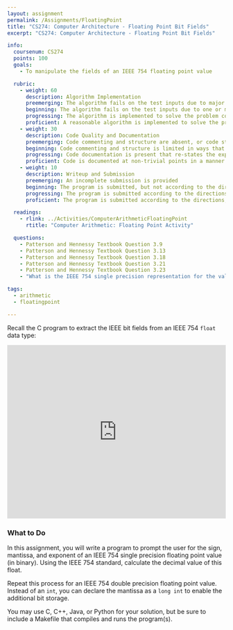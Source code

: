 ```yaml
---
layout: assignment
permalink: /Assignments/FloatingPoint
title: "CS274: Computer Architecture - Floating Point Bit Fields"
excerpt: "CS274: Computer Architecture - Floating Point Bit Fields"

info:
  coursenum: CS274
  points: 100
  goals:
    - To manipulate the fields of an IEEE 754 floating point value

  rubric:
    - weight: 60
      description: Algorithm Implementation
      preemerging: The algorithm fails on the test inputs due to major issues, or the program fails to compile and/or run
      beginning: The algorithm fails on the test inputs due to one or more minor issues
      progressing: The algorithm is implemented to solve the problem correctly according to given test inputs, but would fail if executed in a general case due to a minor issue or omission in the algorithm design or implementation, including a Makefile
      proficient: A reasonable algorithm is implemented to solve the problem which correctly solves the problem according to the given test inputs, and would be reasonably expected to solve the problem in the general case
    - weight: 30
      description: Code Quality and Documentation
      preemerging: Code commenting and structure are absent, or code structure departs significantly from best practice, and/or the code departs significantly from the style guide
      beginning: Code commenting and structure is limited in ways that reduce the readability of the program, and/or there are minor departures from the style guide
      progressing: Code documentation is present that re-states the explicit code definitions, and/or code is written that mostly adheres to the style guide
      proficient: Code is documented at non-trivial points in a manner that enhances the readability of the program, and code is written according to the style guide
    - weight: 10
      description: Writeup and Submission
      preemerging: An incomplete submission is provided
      beginning: The program is submitted, but not according to the directions in one or more ways (for example, because it is lacking a readme writeup)
      progressing: The program is submitted according to the directions with a minor omission or correction needed, and with at least superficial responses to the bolded questions throughout
      proficient: The program is submitted according to the directions, including a readme writeup describing the solution, and thoughtful answers to the bolded or textbook questions throughout

  readings:
    - rlink: ../Activities/ComputerArithmeticFloatingPoint
      rtitle: "Computer Arithmetic: Floating Point Activity"

  questions:
    - Patterson and Hennessy Textbook Question 3.9
    - Patterson and Hennessy Textbook Question 3.13
    - Patterson and Hennessy Textbook Question 3.18
    - Patterson and Hennessy Textbook Question 3.21
    - Patterson and Hennessy Textbook Question 3.23
    - "What is the IEEE 754 single precision representation for the value 0.1?  What is the actual value of this binary representation?"

tags:
  - arithmetic
  - floatingpoint

---
```


Recall the C program to extract the IEEE bit fields from an IEEE 754 `float` data type:

<iframe height="400px" width="100%" src="https://repl.it/@BillJr99/FloatingPointStandard?lite=true" scrolling="no" frameborder="no" allowtransparency="true" allowfullscreen="true" sandbox="allow-forms allow-pointer-lock allow-popups allow-same-origin allow-scripts allow-modals"></iframe> 

### What to Do

In this assignment, you will write a program to prompt the user for the sign, mantissa, and exponent of an IEEE 754 single precision floating point value (in binary).  Using the IEEE 754 standard, calculate the decimal value of this float.

Repeat this process for an IEEE 754 double precision floating point value.  Instead of an `int`, you can declare the mantissa as a `long int` to enable the additional bit storage.

You may use C, C++, Java, or Python for your solution, but be sure to include a Makefile that compiles and runs the program(s).

